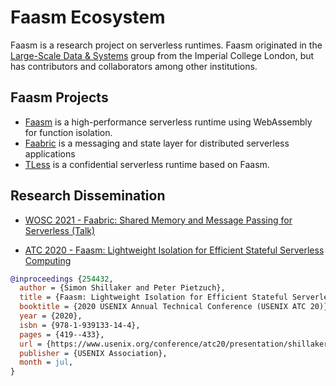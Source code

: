 # Faasm Ecosystem

Faasm is a research project on serverless runtimes. Faasm originated in the
[Large-Scale Data & Systems](https://lsds.doc.ic.ac.uk/projects/faasm) group
from the Imperial College London, but has contributors and collaborators
among other institutions.

## Faasm Projects

* [Faasm](https://github.com/faasm/faasm) is a high-performance serverless
runtime using WebAssembly for function isolation.
* [Faabric](https://github.com/faasm/faabric) is a messaging and state layer
for distributed serverless applications
* [TLess](https://github.com/faasm/tless) is a confidential serverless
runtime based on Faasm.

## Research Dissemination

* [WOSC 2021 - Faabric: Shared Memory and Message Passing for Serverless (Talk)](
https://www.serverlesscomputing.org/wosc7/demos/d3)

* [ATC 2020 - Faasm: Lightweight Isolation for Efficient Stateful Serverless
Computing](https://www.usenix.org/conference/atc20/presentation/shillaker)

```bibtex
@inproceedings {254432,
  author = {Simon Shillaker and Peter Pietzuch},
  title = {Faasm: Lightweight Isolation for Efficient Stateful Serverless Computing},
  booktitle = {2020 USENIX Annual Technical Conference (USENIX ATC 20)},
  year = {2020},
  isbn = {978-1-939133-14-4},
  pages = {419--433},
  url = {https://www.usenix.org/conference/atc20/presentation/shillaker},
  publisher = {USENIX Association},
  month = jul,
}
```
